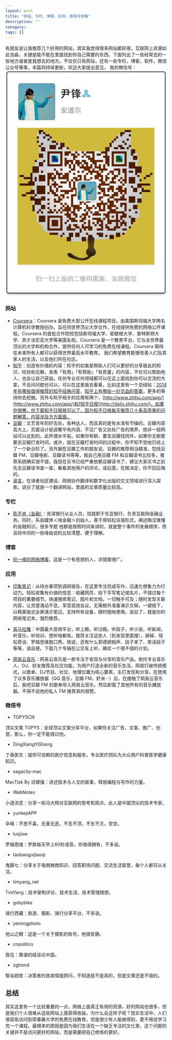 ```yaml
---
layout: post
title: "网站、专栏、博客、应用、微信号收集"
description: ""
category: 
tags: []
---
```



有朋友说让我推荐几个好用的网站，其实我觉得很多网站都好用，互联网上资源如此浩淼，关键是能不能在里面找到你自己需要的东西。下面列出了一些经常去的一些地方或者是我想去的地方。不仅仅只有网站，还有一些专栏，博客，软件，微信公众号等等，本篇将持续更新，欢迎大家提出意见，
我的微信号：
![wechat](/img/wechat.png)


### 网站
- [Coursera](https://www.coursera.org/)：Coursera 是免费大型公开在线课程项目，由美国斯坦福大学两名计算机科学教授创办。旨在同世界顶尖大学合作，在线提供免费的网络公开课程。Coursera 的首批合作院校包括斯坦福大学、密歇根大学、普林斯顿大学、宾夕法尼亚大学等美国名校。Coursera 是一个教育平台，它与全世界最顶尖的大学和机构合作，提供任何人可学习的免费在线课程。Coursera 期待在未来所有人都可以获得世界最高水平教育。 我们希望教育能够改善人们及其家人的生活，以及他们所在社区。
- [知乎](http://www.zhihu.com/)：创造有价值的内容：知乎的初衷是帮助人们可以更好的分享彼此的知识、经验和见解，发表「有用」「有帮助」「有质量」的内容，不仅可以帮助他人，也会让自己获益。任何专业任何领域都可以在这上面找到你可以交流的大拿。不会问问题也可以，可以在这里面去看看，比如这里有一个总结帖：[2014 年有哪些值得推荐的知乎经典问答](http://www.zhihu.com/question/27101234)，[知乎上有哪些一针见血的答案](http://www.zhihu.com/question/20180238)，更多的等待你去挖掘。另外与知乎相关的应用有两个，[http://www.zhihu.com/app/](http://www.zhihu.com/app/)和[知乎日报](http://daily.zhihu.com/)，如果你很懒，你下载知乎日报就可以了，因为知乎日报每天推荐几十条高质量的问题解答，内容涉及方方面面。
- [豆瓣](http://www.douban.com/)：文艺青年的好去处，各种达人，而且真的是有水准有节操的。豆瓣内容高大上，页面设计低调奢华有内涵，不见广告又处处广告的境界，绝非一般网站可以达到的，此所谓水平矣。如果你有聊，要去豆瓣找同伴，如果你无聊更要去豆瓣打发时间。或许，就在豆瓣打发时间的过程中，你不知不觉地已经上了一个新台阶了。另外据在豆瓣工作的朋友说，豆瓣的推荐相当精准，包括豆瓣 FM、豆瓣电影、豆瓣读书等等，我自己用豆瓣 FM 和豆瓣读书比较多，推荐系统确实很不错，我现在买书已经严重依赖豆瓣读书了，建议大家买书之前先去豆瓣读书查一查，看看其他用户的评论，读后感，在做决定，你不回后悔的。
- [译言](http://www.yeeyan.org/)，在译者社区建设、网络协作翻译和数字化出版的交叉领域进行深入探索。说白了就是一个翻译网站，里面的文章质量比较高。

### 专栏
- [陈不肯（金融）](http://www.jiemian.com/index.php?m=user&a=centerArticle&id=100001140&page=1)：资深银行从业人员，现就职于东亚银行，负责互联网金融业务。同时，系自媒体＜啃金融＞创始人，善于用轻松诙谐形式，阐述晦涩难懂的金融知识。很多专题 他都是按照时间来讲的，就是整个事件的发展顺序，而且将中间的一些缘由说的比较清楚，便于理解。

### 博客
- [阮一峰的网络博客](http://www.ruanyifeng.com/blog/)，这是一个有思想的人，涉猎面很广。

### 应用

- [印象笔记](https://www.yinxiang.com/)：从待办事项到调研报告，在这里专注完成写作，迅速化想象力为行动力。轻松收集有价值的信息：收藏网页、拍下手写笔记或名片，不错过每个项目的重要细节。快速搜索笔记、图片和文档，一切触手可及；随时发现关联内容，让灵感涌动不息。享受高效会议，无需额外准备演示文稿，一键按下，以精美版式全屏演示笔记。支持所有设备，随时随地使用。说白了，就是你的网络笔记本，强烈推荐。

- [喜马拉雅](http://www.ximalaya.com/)：中国最大音频平台，听上瘾，听过瘾。听段子，听小说，听新闻，听音乐，听培训，想听啥都有。推荐关注这些人（到发现里面搜），掉掉、晓松奇谈、罗辑思维脱口秀、晓说，还有什么郭德纲相声、段子来了、笑话段子等等，请自便。下载几个专辑在公交车上听，确实一个很不错的计划。

- [网易云音乐](http://music.163.com/)：网易云音乐是一款专注于发现与分享的音乐产品，依托专业音乐人、DJ、好友推荐及社交功能，为用户打造全新的音乐生活。网易打破传统模式，以歌单、DJ节目、社交、地理位置为核心要素，主打发现和分享。在使用了众多音乐播放器（QQ 音乐，豆瓣 FM，虾米···）后，在接触了网易云音乐后，我吧豆瓣 FM 的歌单导入网易云音乐，然后卸载了其他所有的音乐播放器。不得不说他的私人 FM 推荐真的很赞。


### 微信号

- TOPYSCN

顶尖文案 TOPYS：全球顶尖文案分享平台，如果你关注广告、文案、推广、创意，那么，你一定不能错过他。

- DingXiangYiSheng

丁香医生：提供可信赖的医疗信息和服务，专业医疗团队为大众用户科普医学健康知识。

- sagacity-mac

MacTlak By 迟建强：讲述技术与人文的故事，释放编程与写作的力量。

- WebNotes

小道消息：分享一些冯大辉对互联网的思考和观点，此人是中国顶尖的技术专家。

- yunkejiAPP

孕峰：不悲不喜，无善无恶，不丢不顶，不生不灭，空空。

- luojisw

罗辑思维：罗胖每天早上60秒语音，你值得拥有，不多说。

- taobaoguijiaoqi

鬼脚七：分享关于电商微商知识、回答职场问题、交流生活智慧，每个人都可以关注。

- timyang_net

TimYang：技术架构评论、技术生活、技术管理随想。

- gobybike

骑行西藏：旅游、摄影、骑行分享平台，不多说。

- yemingphoto

他山之眼：这是一个关于摄影的账号，他很安静。

- cnpolitics

政见：靠谱的结谈论中国。

- zgtrend

智谷趋势：决策者的首席情报顾问，不知道是不是真的，但是文章还是不错的。

## 总结

其实这里有一个比较重要的一点，网络上面真正有用的资源，好的网站也很多，但是我们个人很难从这些网站上面获得收益，为什么会这样子呢？现实生活中，人们很容易访问到常春藤大学的免费在线教育，但是很少有人能做得到，更不用说学习完一个课程。最根本的原因是因为我们生活在一个缺乏专注的文化里，这个问题的关键并不是访问更好的网站，而是需要把自己修炼的更好。



